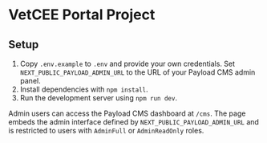 # VetCEE Portal Project

## Setup

1. Copy `.env.example` to `.env` and provide your own credentials. Set `NEXT_PUBLIC_PAYLOAD_ADMIN_URL` to the URL of your Payload CMS admin panel.
2. Install dependencies with `npm install`.
3. Run the development server using `npm run dev`.

Admin users can access the Payload CMS dashboard at `/cms`. The page embeds the admin interface defined by `NEXT_PUBLIC_PAYLOAD_ADMIN_URL` and is restricted to users with `AdminFull` or `AdminReadOnly` roles.
